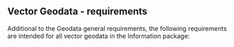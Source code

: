 ## Vector Geodata - requirements

Additional to the Geodata general requirements, the following requirements are intended for all vector geodata in the Information package:
